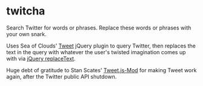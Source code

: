 # twitcha
Search Twitter for words or phrases. Replace these words or phrases with your own snark.

Uses Sea of Clouds' [Tweet](http://tweet.seaofclouds.com/) jQuery plugin to query Twitter, then replaces the text in the query with whatever the user's twisted imagination comes up with via [jQuery replaceText](http://benalman.com/projects/jquery-replacetext-plugin/).

Huge debt of gratitude to Stan Scates' [Tweet.js-Mod](https://github.com/StanScates/Tweet.js-Mod) for making Tweet work again, after the Twitter public API shutdown.
